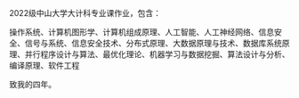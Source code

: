 2022级中山大学大计科专业课作业，包含：

操作系统、计算机图形学、计算机组成原理、人工智能、人工神经网络、信息安全、信号与系统、信息安全技术、分布式原理、大数据原理与技术、数据库系统原理、并行程序设计与算法、最优化理论、机器学习与数据挖掘、算法设计与分析、编译原理、软件工程



致我的四年。
